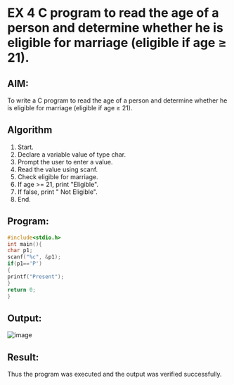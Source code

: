 # EX 4 C program to read the age of a person and determine whether he is eligible for marriage (eligible if age ≥ 21).
## AIM:
To write a C program to read the age of a person and determine whether he is eligible for marriage (eligible if age ≥ 21).

## Algorithm
1. Start.
2. Declare a variable value of type char.
3. Prompt the user to enter a value.
4. Read the value using scanf.
5. Check eligible for marriage.
6. If age >= 21, print "Eligible".
7. If false, print " Not Eligible".
8. End.

## Program:
```c
#include<stdio.h> 
int main(){
char p1; 
scanf("%c", &p1);
if(p1=='P')
{
printf("Present");
}
return 0;
}
```

## Output:
![image](https://github.com/user-attachments/assets/fe62adab-88e0-4b6d-ac0d-05f353dc1431)

## Result:
Thus the program was executed and the output was verified successfully.
